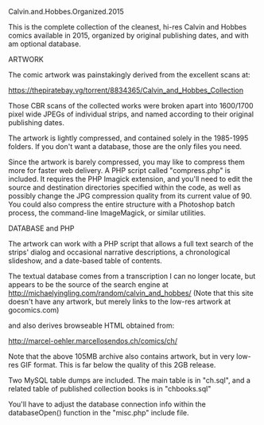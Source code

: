 Calvin.and.Hobbes.Organized.2015

This is the complete collection of the cleanest, hi-res Calvin and Hobbes comics available in 2015, organized by original publishing dates, and with am optional database.

ARTWORK

The comic artwork was painstakingly derived from the excellent scans at:

https://thepiratebay.vg/torrent/8834365/Calvin_and_Hobbes_Collection

Those CBR scans of the collected works were broken apart into 1600/1700 pixel wide JPEGs of individual strips, and named according to their original publishing dates.

The artwork is lightly compressed, and contained solely in the 1985-1995 folders. If you don't want a database, those are the only files you need.

Since the artwork is barely compressed, you may like to compress them more for faster web delivery. A PHP script called "compress.php" is included. It requires the PHP Imagick extension, and you'll need to edit the source and destination directories specified within the code, as well as possibly change the JPG compression quality from its current value of 90. You could also compress the entire structure with a Photoshop batch process, the command-line ImageMagick, or similar utilities.

DATABASE and PHP

The artwork can work with a PHP script that allows a full text search of the strips' dialog and occasional narrative descriptions, a chronological slideshow, and a date-based table of contents.

The textual database comes from a transcription I can no longer locate, but appears to be the source of the search engine at http://michaelyingling.com/random/calvin_and_hobbes/ (Note that this site doesn't have any artwork, but merely links to the low-res artwork at gocomics.com)

and also derives browseable HTML obtained from:

http://marcel-oehler.marcellosendos.ch/comics/ch/

Note that the above 105MB archive also contains artwork, but in very low-res GIF format. This is far below the quality of this 2GB release.

Two MySQL table dumps are included. The main table is in "ch.sql", and a related table of published collection books is in "chbooks.sql"

You'll have to adjust the database connection info within the databaseOpen() function in the "misc.php" include file.

